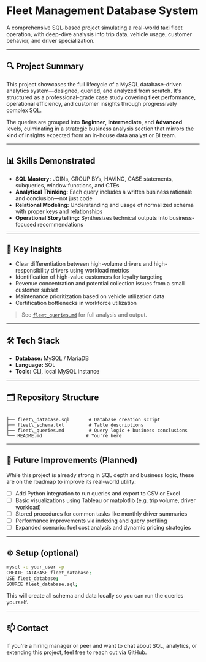 # Fleet Management Database System

A comprehensive SQL-based project simulating a real-world taxi fleet operation, with deep-dive analysis into trip data, vehicle usage, customer behavior, and driver specialization.

---

## 🔍 Project Summary

This project showcases the full lifecycle of a MySQL database-driven analytics system—designed, queried, and analyzed from scratch. It's structured as a professional-grade case study covering fleet performance, operational efficiency, and customer insights through progressively complex SQL.

The queries are grouped into **Beginner**, **Intermediate**, and **Advanced** levels, culminating in a strategic business analysis section that mirrors the kind of insights expected from an in-house data analyst or BI team.

---

## 📊 Skills Demonstrated

- **SQL Mastery:** JOINs, GROUP BYs, HAVING, CASE statements, subqueries, window functions, and CTEs
- **Analytical Thinking:** Each query includes a written business rationale and conclusion—not just code
- **Relational Modeling:** Understanding and usage of normalized schema with proper keys and relationships
- **Operational Storytelling:** Synthesizes technical outputs into business-focused recommendations

---

## 🧠 Key Insights

- Clear differentiation between high-volume drivers and high-responsibility drivers using workload metrics
- Identification of high-value customers for loyalty targeting
- Revenue concentration and potential collection issues from a small customer subset
- Maintenance prioritization based on vehicle utilization data
- Certification bottlenecks in workforce utilization

> See [`fleet_queries.md`](./fleet_queries.md) for full analysis and output.

---

## 🛠️ Tech Stack

- **Database:** MySQL / MariaDB
- **Language:** SQL
- **Tools:** CLI, local MySQL instance

---

## 🗂️ Repository Structure

```

├── fleet\_database.sql       # Database creation script
├── fleet\_schema.txt         # Table descriptions
├── fleet\_queries.md         # Query logic + business conclusions
└── README.md                # You're here

````

---

## 🚧 Future Improvements (Planned)

While this project is already strong in SQL depth and business logic, these are on the roadmap to improve its real-world utility:

- [ ] Add Python integration to run queries and export to CSV or Excel
- [ ] Basic visualizations using Tableau or matplotlib (e.g. trip volume, driver workload)
- [ ] Stored procedures for common tasks like monthly driver summaries
- [ ] Performance improvements via indexing and query profiling
- [ ] Expanded scenario: fuel cost analysis and dynamic pricing strategies

---

## ⚙️ Setup (optional)

```bash
mysql -u your_user -p
CREATE DATABASE fleet_database;
USE fleet_database;
SOURCE fleet_database.sql;
````

This will create all schema and data locally so you can run the queries yourself.

---

## 📫 Contact

If you're a hiring manager or peer and want to chat about SQL, analytics, or extending this project, feel free to reach out via GitHub.
